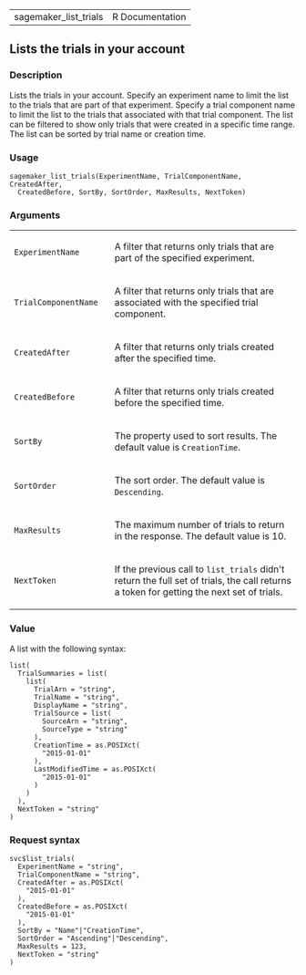 <table style="width: 100%;">
<tbody>
<tr class="odd">
<td>sagemaker_list_trials</td>
<td style="text-align: right;">R Documentation</td>
</tr>
</tbody>
</table>

## Lists the trials in your account

### Description

Lists the trials in your account. Specify an experiment name to limit
the list to the trials that are part of that experiment. Specify a trial
component name to limit the list to the trials that associated with that
trial component. The list can be filtered to show only trials that were
created in a specific time range. The list can be sorted by trial name
or creation time.

### Usage

    sagemaker_list_trials(ExperimentName, TrialComponentName, CreatedAfter,
      CreatedBefore, SortBy, SortOrder, MaxResults, NextToken)

### Arguments

<table>
<colgroup>
<col style="width: 35%" />
<col style="width: 65%" />
</colgroup>
<tbody>
<tr class="odd">
<td><code
id="sagemaker_list_trials_:_ExperimentName">ExperimentName</code></td>
<td><p>A filter that returns only trials that are part of the specified
experiment.</p></td>
</tr>
<tr class="even">
<td><code
id="sagemaker_list_trials_:_TrialComponentName">TrialComponentName</code></td>
<td><p>A filter that returns only trials that are associated with the
specified trial component.</p></td>
</tr>
<tr class="odd">
<td><code
id="sagemaker_list_trials_:_CreatedAfter">CreatedAfter</code></td>
<td><p>A filter that returns only trials created after the specified
time.</p></td>
</tr>
<tr class="even">
<td><code
id="sagemaker_list_trials_:_CreatedBefore">CreatedBefore</code></td>
<td><p>A filter that returns only trials created before the specified
time.</p></td>
</tr>
<tr class="odd">
<td><code id="sagemaker_list_trials_:_SortBy">SortBy</code></td>
<td><p>The property used to sort results. The default value is
<code>CreationTime</code>.</p></td>
</tr>
<tr class="even">
<td><code id="sagemaker_list_trials_:_SortOrder">SortOrder</code></td>
<td><p>The sort order. The default value is
<code>Descending</code>.</p></td>
</tr>
<tr class="odd">
<td><code id="sagemaker_list_trials_:_MaxResults">MaxResults</code></td>
<td><p>The maximum number of trials to return in the response. The
default value is 10.</p></td>
</tr>
<tr class="even">
<td><code id="sagemaker_list_trials_:_NextToken">NextToken</code></td>
<td><p>If the previous call to <code>list_trials</code> didn't return
the full set of trials, the call returns a token for getting the next
set of trials.</p></td>
</tr>
</tbody>
</table>

### Value

A list with the following syntax:

    list(
      TrialSummaries = list(
        list(
          TrialArn = "string",
          TrialName = "string",
          DisplayName = "string",
          TrialSource = list(
            SourceArn = "string",
            SourceType = "string"
          ),
          CreationTime = as.POSIXct(
            "2015-01-01"
          ),
          LastModifiedTime = as.POSIXct(
            "2015-01-01"
          )
        )
      ),
      NextToken = "string"
    )

### Request syntax

    svc$list_trials(
      ExperimentName = "string",
      TrialComponentName = "string",
      CreatedAfter = as.POSIXct(
        "2015-01-01"
      ),
      CreatedBefore = as.POSIXct(
        "2015-01-01"
      ),
      SortBy = "Name"|"CreationTime",
      SortOrder = "Ascending"|"Descending",
      MaxResults = 123,
      NextToken = "string"
    )
